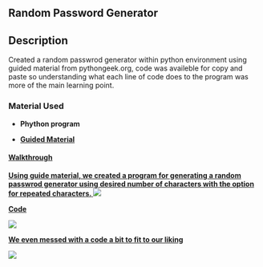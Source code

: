 ## Random Password Generator

<h2>Description</h2>
Created a random passwrod generator within python environment using guided material from pythongeek.org, code was availeble for copy and paste so understanding what each line of code does to the program was more of the main learning point.

<h3>Material Used</h3>

- <b> Phython program 
  
- <b> <a href="https://pythongeeks.org/python-password-generator/">Guided Material

<h4>Walkthrough</h4>
<b>Using guide material, we created a program for generating a random passwrod generator using desired number of characters with the option for repeated characters.</b>
<img src="https://imgur.com/pxnu6ZX.png">

<b> Code <b>

<img src="https://imgur.com/dC9oEmF.png">

<b>We even messed with a code a bit to fit to our liking<b>

<img src="https://imgur.com/1oadQst.png">

